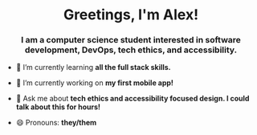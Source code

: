 
<h1 align="center">Greetings, I'm Alex!</h1>
<h3 align="center">I am a computer science student interested in software development, DevOps, tech ethics, and accessibility.</h3>

- 🌱 I’m currently learning **all the full stack skills.**

- 🔭 I’m currently working on **my first mobile app!**

- 💬 Ask me about **tech ethics and accessibility focused design. I could talk about this for hours!**

- 😄 Pronouns: **they/them**


